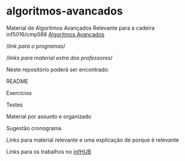 algoritmos-avancados
====================

Material de Algoritmos Avançados 
Relevante para a cadeira inf5016/cmp588 [Algoritmos Avançados](http://inf.ufrgs.br/~MRPRITT/doku.php?id=inf05016:homepage)

/*link para o programas*/

/*links para material extra dos professores*/

Neste repositório poderá ser encontrado:

  README

  Exercícios

  Testes

  Material por assunto e organizado

  Sugestão cronograma

  Links para material relevante e uma explicação de porque é relevante

  Links para os trabalhos no [infHUB](http://infhub.herokuapp.com/)

